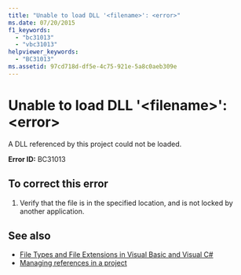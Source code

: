 ```yaml
---
title: "Unable to load DLL '<filename>': <error>"
ms.date: 07/20/2015
f1_keywords: 
  - "bc31013"
  - "vbc31013"
helpviewer_keywords: 
  - "BC31013"
ms.assetid: 97cd718d-df5e-4c75-921e-5a8c0aeb309e
---
```

# Unable to load DLL '\<filename>': \<error>
A DLL referenced by this project could not be loaded.  
  
 **Error ID:** BC31013  
  
## To correct this error  
  
1.  Verify that the file is in the specified location, and is not locked by another application.  
  
## See also
- [File Types and File Extensions in Visual Basic and Visual C#](https://msdn.microsoft.com/library/f793852c-da06-4d52-a826-65f635844772)
- [Managing references in a project](/visualstudio/ide/managing-references-in-a-project)
